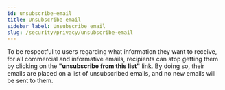 ```yaml
---
id: unsubscribe-email
title: Unsubscribe email
sidebar_label: Unsubscribe email
slug: /security/privacy/unsubscribe-email
---
```


To be respectful to users regarding
what information they want to receive,
for all commercial and informative emails,
recipients can stop getting them
by clicking on the **"unsubscribe from this list"** link.
By doing so,
their emails are placed on a list
of unsubscribed emails,
and no new emails will be sent to them.
